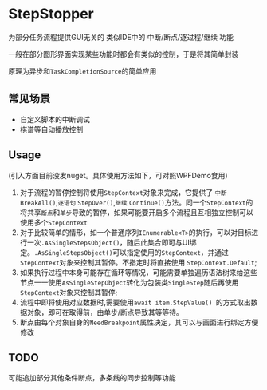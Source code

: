 # StepStopper

为部分任务流程提供GUI无关的 类似IDE中的 中断/断点/逐过程/继续 功能

一般在部分图形界面实现某些功能时都会有类似的控制，于是将其简单封装

原理为异步和```TaskCompletionSource```的简单应用

## 常见场景
* 自定义脚本的中断调试
* 棋谱等自动播放控制

## Usage
(引入方面目前没发nuget。具体使用方法如下，可对照WPFDemo食用)
1. 对于流程的暂停控制将使用```StepContext```对象来完成，它提供了 ```中断``` ```BreakAll()```,```逐语句``` ```StepOver()```,```继续``` ```Continue()```方法。同一个```StepContext```的将共享```断点```和```单步```导致的暂停，如果可能要开启多个流程且互相独立控制可以使用多个```StepContext```
2. 对于比较简单的情形，如一个普通序列```IEnumerable<T>```的执行，可以对目标进行一次```.AsSingleStepsObject()```，随后此集合即可与UI绑定。```.AsSingleStepsObject()```可以指定使用的```StepContext```，并通过```StepContext```对象来控制其暂停。不指定时将直接使用 ```StepContext.Default```;
3. 如果执行过程中本身可能存在循环等情况，可能需要单独遍历语法树来给这些节点一一使用```AsSingleStepObject```转化为包装类```SingleStep```随后再使用```StepContext```对象来控制其暂停;
4. 流程中即将使用对应数据时,需要使用```await item.StepValue() ```的方式取出数据对象，即可在取得前，由单步/断点导致其等等待。
5. 断点由每个对象自身的```NeedBreakpoint```属性决定，其可以与画面进行绑定方便修改

## TODO
可能追加部分其他条件断点，多条线的同步控制等功能